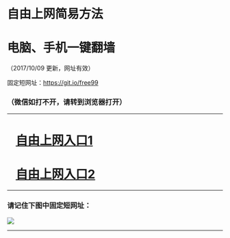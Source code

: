 ﻿# 自由上网简易方法

# 电脑、手机一键翻墙

（2017/10/09 更新，网址有效）

固定短网址：https://git.io/free99

### （微信如打不开，请转到浏览器打开）


***





# &nbsp;&nbsp; <a href="http://ft46403986.fwq-tz-1001.info/fwqtz01.html?t=100900122153 " target="_blank">自由上网入口1</a>
# &nbsp;&nbsp; <a href="http://ft2964116511.fwq-tz-1002.info/fwqtz02.html?t=100900128964 " target="_blank">自由上网入口2</a>
***

### 请记住下图中固定短网址：

<img src="https://s3-us-west-2.amazonaws.com/fwq-1001/yjfq-20170905okok.png" /> 


***

